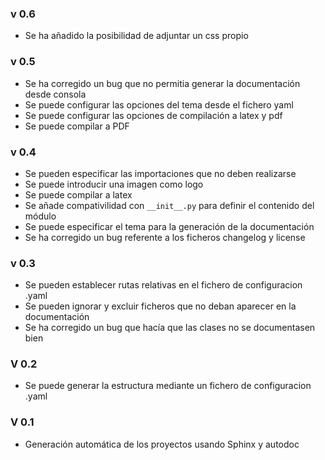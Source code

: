 ### v 0.6
- Se ha añadido la posibilidad de adjuntar un css propio


### v 0.5
- Se ha corregido un bug que no permitia generar la documentación desde consola
- Se puede configurar las opciones del tema desde el fichero yaml
- Se puede configurar las opciones de compilación a latex y pdf
- Se puede compilar a PDF

### v 0.4

- Se pueden especificar las importaciones que no deben realizarse
- Se puede introducir una imagen como logo
- Se puede compilar a latex
- Se añade compativilidad con ``__init__.py`` para definir el contenido del módulo
- Se puede especificar el tema para la generación de la documentación
- Se ha corregido un bug referente a los ficheros changelog y license
    

### v 0.3

- Se pueden establecer rutas relativas en el fichero de configuracion .yaml
- Se pueden ignorar y excluir ficheros que no deban aparecer en la documentación
- Se ha corregido un bug que hacía que las clases no se documentasen bien

### V 0.2

- Se puede generar la estructura mediante un fichero de configuracion .yaml

### V 0.1

- Generación automática de los proyectos usando Sphinx y autodoc